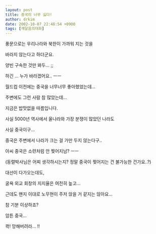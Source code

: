 ```yaml
---
layout: post
title: 중국이 너무 싫다!
author: drkim
date: 2002-10-07 22:48:54 +0900
tags: [깨달음의대화]
---
```

풍문으로는 우리나라와 북한이 가까워 지는 것을
  
바라지 않는다고 하더군요.
  
양빈 구속한 것만 봐두... ;;
  
하긴 ... 누가 바라겠어요.. ㅡㅡ
  

  
월드컵 이전에는 중국을 너무너무 좋아했었는데...
  
주변에도 그런 사람 참 많았는데...
  
지금은 밥맛없을 따름입니다.
  

  
사실 5000년 역사에서 울나라와 가장 분쟁이 많았던 나라도
  
사실 중국이구...
  
중국은 주변에서 나라가 크는 걸 가만 두지 않는다구..
  
아씨 중국은 소련처럼 안 찢어지남? ㅡㅡ
  
(동렬박사님은 어찌 생각하시는지? 정말 중국이 찢어지는 건 불가능한 건가요..?)
  

  
대선이 다가오는데도,
  
굴욕 외교 회창의 지지율은 여전히 높고...
  
근데도 왠지 이대로 노무현이 주저 앉을 거 같지는 않아요...
  
참 기분 이상하죠?
  

  
암튼 중국...
  
콱! 망해버려라... !!